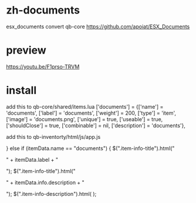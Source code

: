 # zh-documents
esx_documents convert qb-core 
https://github.com/apoiat/ESX_Documents

# preview 
https://youtu.be/F1prso-TRVM

# install
add this to qb-core/shared/items.lua
['documents'] 				 	 = {['name'] = 'documents', 			  	  		['label'] = 'documents', 				['weight'] = 200, 		['type'] = 'item', 		['image'] = 'documents.png', 			['unique'] = true, 	['useable'] = true, 	['shouldClose'] = true,	   ['combinable'] = nil,   ['description'] = 'documents'},

add this to qb-inventorty/html/js/app.js

 } else if (itemData.name == "documents") {
     $(".item-info-title").html("<p>" + itemData.label +  "</p>");
     $(".item-info-title").html("<p>" + itemData.info.description + "</p>");
     $(".item-info-description").html(
 );
